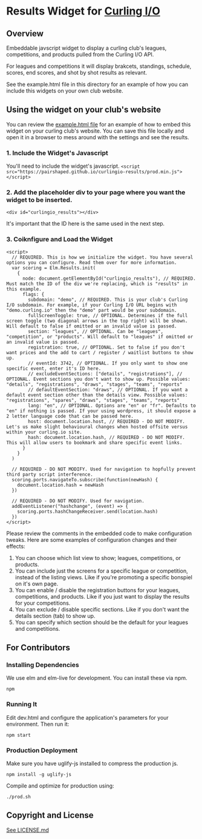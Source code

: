 # Results Widget for [Curling I/O](https://curling.io)


## Overview

Embeddable javscript widget to display a curling club's leagues, competitions, and products pulled from the Curling I/O API.

For leagues and competitions it will display brakcets, standings, schedule, scores, end scores, and shot by shot results as relevant.

See the example.html file in this directory for an example of how you can include this widgets on your own club website.

## Using the widget on your club's website

You can review the [example.html file](example.html) for an example of how to embed this widget on your curling club's website.
You can save this file locally and open it in a browser to mess around with the settings and see the results.

### 1. Include the Widget's Javascript

You'll need to include the widget's javascript.
```<script src="https://pairshaped.github.io/curlingio-results/prod.min.js"></script>```

### 2. Add the placeholder div to your page where you want the widget to be inserted.

```<div id="curlingio_results"></div>```

It's important that the ID here is the same used in the next step.

### 3. Coiknfigure and Load the Widget

```
<script>
  // REQUIRED. This is how we initialize the widget. You have several options you can configure. Read them over for more information.
  var scoring = Elm.Results.init(
    {
      node: document.getElementById("curlingio_results"), // REQUIRED. Must match the ID of the div we're replacing, which is "results" in this example.
      flags: {
        subdomain: "demo", // REQUIRED. This is your club's Curling I/O subdomain. For example, if your Curling I/O URL begins with "demo.curling.io" then the "demo" part would be your subdomain.
        fullScreenToggle: true, // OPTIONAL. Determines if the full screen toggle (two diagonal arrows in the top right) will be shown. Will default to false if omitted or an invalid value is passed.
        section: "leagues", // OPTIONAL. Can be "leagues", "competition", or "products". Will default to "leagues" if omitted or an invalid value is passed.
        registration: true, // OPTIONAL. Set to false if you don't want prices and the add to cart / register / waitlist buttons to show up.
        // eventId: 3742, // OPTIONAL. If you only want to show one specific event, enter it's ID here.
        // excludeEventSections: ["details", "registrations"], // OPTIONAL. Event sections you don't want to show up. Possible values: "details", "registrations", "draws", "stages", "teams", "reports"
        // defaultEventSection: "draws", // OPTIONAL. If you want a default event section other than the details view. Possible values: "registrations", "spares", "draws", "stages", "teams", "reports"
        lang: "en", // OPTIONAL. Options are "en" or "fr". Defaults to "en" if nothing is passed. If your using wordpress, it should expose a 2 letter language code that can be passed here.
        host: document.location.host, // REQUIRED - DO NOT MODIFY. Let's us make slight behavioural changes when hosted offsite versus within your curling.io site.
        hash: document.location.hash, // REQUIRED - DO NOT MODIFY. This will allow users to bookmark and share specific event links.
      }
    }
  )

  // REQUIRED - DO NOT MODIFY. Used for navigation to hopfully prevent third party script interference.
  scoring.ports.navigateTo.subscribe(function(newHash) {
    document.location.hash = newHash
  })

  // REQUIRED - DO NOT MODIFY. Used for navigation.
  addEventListener("hashchange", (event) => {
    scoring.ports.hashChangeReceiver.send(location.hash)
  })
</script>
```

Please review the comments in the embedded code to make configuration tweaks. Here are some examples of configuration changes and their effects:

1. You can choose which list view to show; leagues, competitions, or products.
2. You can include just the screens for a specific league or competition, instead of the listing views. Like if you're promoting a specific bonspiel on it's own page.
3. You can enable / disable the registration buttons for your leagues, competitions, and products. Like if you just want to display the results for your competitions.
4. You can exclude / disable specific sections. Like if you don't want the details section (tab) to show up.
5. You can specify which section should be the default for your leagues and competitions.


## For Contributors

### Installing Dependencies

We use elm and elm-live for development. You can install these via npm.

```
npm
```

### Running It

Edit dev.html and configure the application's parameters for your environment. Then run it:

```
npm start
```

### Production Deployment

Make sure you have uglify-js installed to compress the production js.
```
npm install -g uglify-js
```

Compile and optimize for production using:

```
./prod.sh
```

## Copyright and License

[See LICENSE.md](LICENSE.md)
